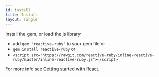 ```yaml
---
id: install
title: Install
layout: single
---
```


Install the gem, or load the js library

- add `gem 'reactive-ruby'` to your gem file or
- `gem install reactive-ruby` or
- `<script src="https://rawgit.com/reactive-ruby/inline-reactive-ruby/master/inline-reactive-ruby.js"></script>`

For more info see [Getting started with React](/docs/getting-started.html).
